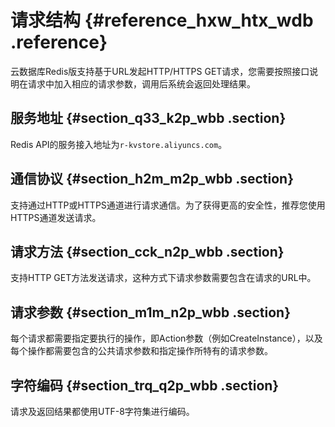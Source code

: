 # 请求结构 {#reference_hxw_htx_wdb .reference}

云数据库Redis版支持基于URL发起HTTP/HTTPS GET请求，您需要按照接口说明在请求中加入相应的请求参数，调用后系统会返回处理结果。

## 服务地址 {#section_q33_k2p_wbb .section}

Redis API的服务接入地址为`r-kvstore.aliyuncs.com`。

## 通信协议 {#section_h2m_m2p_wbb .section}

支持通过HTTP或HTTPS通道进行请求通信。为了获得更高的安全性，推荐您使用HTTPS通道发送请求。

## 请求方法 {#section_cck_n2p_wbb .section}

支持HTTP GET方法发送请求，这种方式下请求参数需要包含在请求的URL中。

## 请求参数 {#section_m1m_n2p_wbb .section}

每个请求都需要指定要执行的操作，即Action参数（例如CreateInstance），以及每个操作都需要包含的公共请求参数和指定操作所特有的请求参数。

## 字符编码 {#section_trq_q2p_wbb .section}

请求及返回结果都使用UTF-8字符集进行编码。

